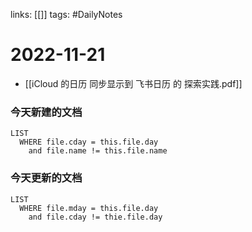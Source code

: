 links: [[]]
tags: #DailyNotes

# 2022-11-21

- [[iCloud 的日历 同步显示到 飞书日历 的 探索实践.pdf]]

### 今天新建的文档
```dataview
LIST 
  WHERE file.cday = this.file.day
    and file.name != this.file.name
```

### 今天更新的文档
```dataview
LIST
  WHERE file.mday = this.file.day
    and file.cday != thie.file.day
```
